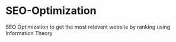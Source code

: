 # SEO-Optimization
SEO Optimization to get the most relevant website by ranking using Information Theory
